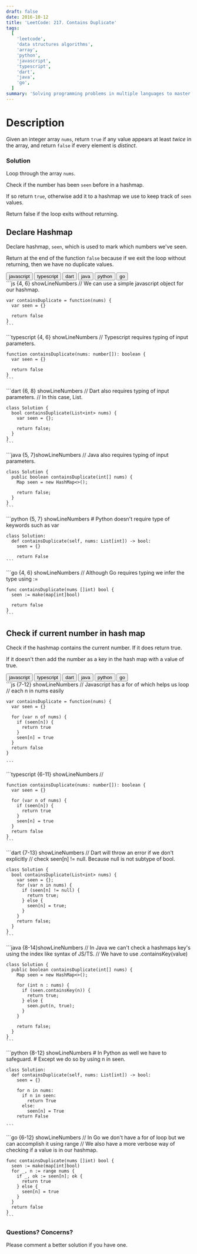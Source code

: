 ```yaml
---
draft: false
date: 2016-10-12
title: 'LeetCode: 217. Contains Duplicate'
tags:
  [
    'leetcode',
    'data structures algorithms',
    'array',
    'python',
    'javascript',
    'typescript',
    'dart',
    'java',
    'go',
  ]
summary: 'Solving programming problems in multiple languages to master syntax, data structures, and algorithms.'
---
```


# Description

Given an integer array `nums`, return `true` if any value appears at least _twice_
in the array, and return `false` if every element is _distinct_.

### Solution

Loop through the array `nums`.

Check if the number has been `seen` before in a hashmap.

If so return `true`, otherwise add it to a hashmap we use to keep track of `seen`
values.

Return false if the loop exits without returning.

## Declare Hashmap

Declare hashmap, `seen`, which is used to mark which numbers we've seen.

Return at the end of the function `false` because if we exit the loop without
returning, then we have no duplicate values.

<div className="tab-group">
  <div className="tab">
    <button id="js" className="tablinks">javascript</button>
    <button id="ts" className="tablinks">typescript</button>
    <button id="dart" className="tablinks">dart</button>
    <button id="java" className="tablinks">java</button>
    <button id="python" className="tablinks">python</button>
    <button id="go" className="tablinks">go</button>
  </div>

  <div id="js" className="tabcontent">
    ```js {4, 6} showLineNumbers
    // We can use a simple javascript object for our hashmap.

    var containsDuplicate = function(nums) {
      var seen = {}

      return false
    }
    ```

  </div>

  <div id="ts" className="tabcontent">
    ```typescript {4, 6} showLineNumbers
    // Typescript requires typing of input parameters.

    function containsDuplicate(nums: number[]): boolean {
      var seen = {}

      return false
    }
    ```

  </div>

  <div id="dart" className="tabcontent">
    ```dart {6, 8} showLineNumbers
    // Dart also requires typing of input parameters.
    // In this case, List<int>.

    class Solution {
      bool containsDuplicate(List<int> nums) {
        var seen = {};

        return false;
      }
    }
    ```

  </div>

  <div id="java" className="tabcontent">
    ```java {5, 7}showLineNumbers
    // Java also requires typing of input parameters.

    class Solution {
      public boolean containsDuplicate(int[] nums) {
        Map seen = new HashMap<>();

        return false;
      }
    }
    ```

  </div>

  <div id="python" className="tabcontent">
    ```python {5, 7} showLineNumbers
    # Python doesn't require type of keywords such as var

    class Solution:
      def containsDuplicate(self, nums: List[int]) -> bool:
        seen = {}

        return False
    ```

  </div>

  <div id="go" className="tabcontent">
    ```go {4, 6} showLineNumbers
    // Although Go requires typing we infer the type using :=

    func containsDuplicate(nums []int) bool {
      seen := make(map[int]bool)

      return false
    }
    ```

  </div>
</div>

## Check if current number in hash map

Check if the hashmap contains the current number. If it does return true.

If it doesn't then add the number as a key in the hash map with a value of true.

<div className="tab-group">
  <div className="tab">
    <button id="js" className="tablinks">javascript</button>
    <button id="ts" className="tablinks">typescript</button>
    <button id="dart" className="tablinks">dart</button>
    <button id="java" className="tablinks">java</button>
    <button id="python" className="tablinks">python</button>
    <button id="go" className="tablinks">go</button>
  </div>

  <div id="js" className="tabcontent">
    ```js {7-12} showLineNumbers
    // Javascript has a for of which helps us loop
    // each n in nums easily

    var containsDuplicate = function(nums) {
      var seen = {}

      for (var n of nums) {
        if (seen[n]) {
          return true
        }
        seen[n] = true
      }
      return false
    }

    ```

  </div>

  <div id="ts" className="tabcontent">
    ```typescript {6-11} showLineNumbers
    //

    function containsDuplicate(nums: number[]): boolean {
      var seen = {}

      for (var n of nums) {
        if (seen[n]) {
          return true
        }
        seen[n] = true
      }
      return false
    }
    ```

  </div>

  <div id="dart" className="tabcontent">
    ```dart {7-13} showLineNumbers
    // Dart will throw an error if we don't explicitly
    // check seen[n] != null. Because null is not subtype of bool.

    class Solution {
      bool containsDuplicate(List<int> nums) {
        var seen = {};
        for (var n in nums) {
          if (seen[n] != null) {
            return true;
          } else {
            seen[n] = true;
          }
        }
        return false;
      }
    }
    ```

  </div>

  <div id="java" className="tabcontent">
    ```java {8-14}showLineNumbers
    // In Java we can't check a hashmaps key's using the index like syntax of JS/TS.
    // We have to use .containsKey(value)

    class Solution {
      public boolean containsDuplicate(int[] nums) {
        Map seen = new HashMap<>();

        for (int n : nums) {
          if (seen.containsKey(n)) {
            return true;
          } else {
            seen.put(n, true);
          }
        }

        return false;
      }
    }
    ```

  </div>

  <div id="python" className="tabcontent">
    ```python {8-12} showLineNumbers
    # In Python as well we have to safeguard.
    # Except we do so by using n in seen.

    class Solution:
      def containsDuplicate(self, nums: List[int]) -> bool:
        seen = {}

        for n in nums:
          if n in seen:
            return True
          else:
            seen[n] = True
        return False

    ```

  </div>

  <div id="go" className="tabcontent">
    ```go {6-12} showLineNumbers
    // In Go we don't have a for of loop but we can accomplish it using range
    // We also have a more verbose way of checking if a value is in our hashmap.

    func containsDuplicate(nums []int) bool {
      seen := make(map[int]bool)
      for _, n := range nums {
        if _, ok := seen[n]; ok {
          return true
        } else {
          seen[n] = true
        }
      }
      return false
    }
    ```

  </div>
</div>

### Questions? Concerns?

Please comment a better solution if you have one.
